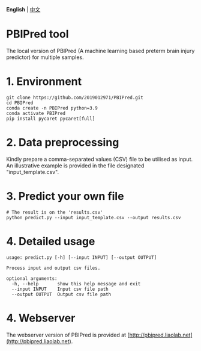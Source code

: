 **English** | [中文](https://pbipred.liaolab.net/PBIPred_for_Chinese_users)
# PBIPred tool
The local version of PBIPred (A machine learning based preterm brain injury predictor) for multiple samples.
# 1. Environment
```
git clone https://github.com/2019012971/PBIPred.git
cd PBIPred
conda create -n PBIPred python=3.9
conda activate PBIPred
pip install pycaret pycaret[full]
```
# 2. Data preprocessing
Kindly prepare a comma-separated values (CSV) file to be utilised as input. An illustrative example is provided in the file designated "input_template.csv".
# 3. Predict your own file
```
# The result is on the 'results.csv'
python predict.py --input input_template.csv --output results.csv
```
# 4. Detailed usage
```
usage: predict.py [-h] [--input INPUT] [--output OUTPUT]

Process input and output csv files.

optional arguments:
  -h, --help       show this help message and exit
  --input INPUT    Input csv file path
  --output OUTPUT  Output csv file path
```
# 4. Webserver
The webserver version of PBIPred is provided at [http://pbipred.liaolab.net](http://pbipred.liaolab.net).
